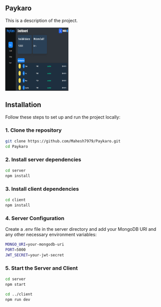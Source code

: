 ## Paykaro

This is a description of the project.

<img src="imgs/assets/demo-ss-home.png" alt="Logo" width="200" height="200">

## Installation

Follow these steps to set up and run the project locally:

### 1. Clone the repository

```sh
git clone https://github.com/Mahesh7979/Paykaro.git
cd Paykaro
```

### 2. Install server dependencies
```sh
cd server
npm install
```

### 3. Install client dependencies
```sh
cd client
npm install
```

### 4. Server Configuration
Create a .env file in the server directory and add your MongoDB URI and any other necessary environment variables:
```sh
MONGO_URI=your-mongodb-uri
PORT=5000
JWT_SECRET=your-jwt-secret
```


### 5. Start the Server and Client

```sh
cd server
npm start
```
```sh
cd ../client
npm run dev

